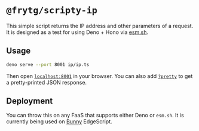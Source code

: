 # `@frytg/scripty-ip`

This simple script returns the IP address and other parameters of a request. It is designed as a test for using Deno + Hono via [esm.sh](https://esm.sh).

## Usage

```bash
deno serve --port 8001 ip/ip.ts
```

Then open [`localhost:8001`](http://localhost:8001/) in your browser. You can also add [`?pretty`](http://localhost:8001/?pretty) to get a pretty-printed JSON response.

## Deployment

You can throw this on any FaaS that supports either Deno or `esm.sh`. It is currently being used on [Bunny](https://bunny.net?ref=qb6g5ox5lv) EdgeScript.
